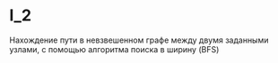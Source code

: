 # l_2

Нахождение пути в невзвешенном графе между двумя заданными узлами, с помощью алгоритма поиска в ширину (BFS)

